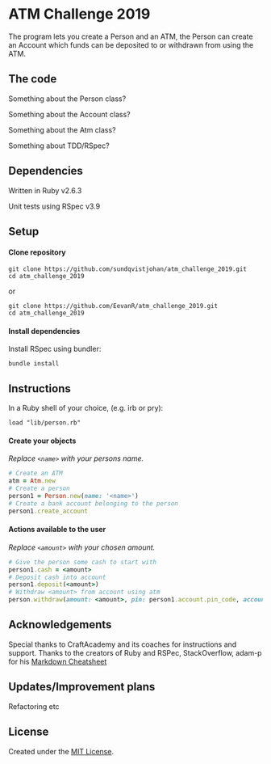 # ATM Challenge 2019
The program lets you create a Person and an ATM, the Person can create an Account which funds can be deposited to or withdrawn from using the ATM.

## The code
Something about the Person class?

Something about the Account class?

Something about the Atm class?

Something about TDD/RSpec?

## Dependencies
Written in Ruby v2.6.3

Unit tests using RSpec v3.9

## Setup
#### Clone repository
```
git clone https://github.com/sundqvistjohan/atm_challenge_2019.git
cd atm_challenge_2019
```
or
```
git clone https://github.com/EevanR/atm_challenge_2019.git
cd atm_challenge_2019
```

#### Install dependencies
Install RSpec using bundler:
```
bundle install
````

## Instructions
In a Ruby shell of your choice, (e.g. irb or pry):
```
load "lib/person.rb"
```

#### Create your objects
*Replace `<name>` with your persons name.*
```ruby
# Create an ATM
atm = Atm.new
# Create a person
person1 = Person.new(name: '<name>')
# Create a bank account belonging to the person
person1.create_account
```
#### Actions available to the user
*Replace `<amount>` with your chosen amount.*
```ruby
# Give the person some cash to start with
person1.cash = <amount> 
# Deposit cash into account
person1.deposit(<amount>) 
# Withdraw <amount> from account using atm
person.withdraw(amount: <amount>, pin: person1.account.pin_code, account: person1.account, atm: atm) 
```

## Acknowledgements
Special thanks to CraftAcademy and its coaches for instructions and support. Thanks to the creators of Ruby and RSPec, StackOverflow, adam-p for his <a href="https://github.com/adam-p/markdown-here/wiki/Markdown-Cheatsheet">Markdown Cheatsheet</a>

## Updates/Improvement plans
Refactoring etc

## License
Created under the <a href="https://en.wikipedia.org/wiki/MIT_License">MIT License</a>.